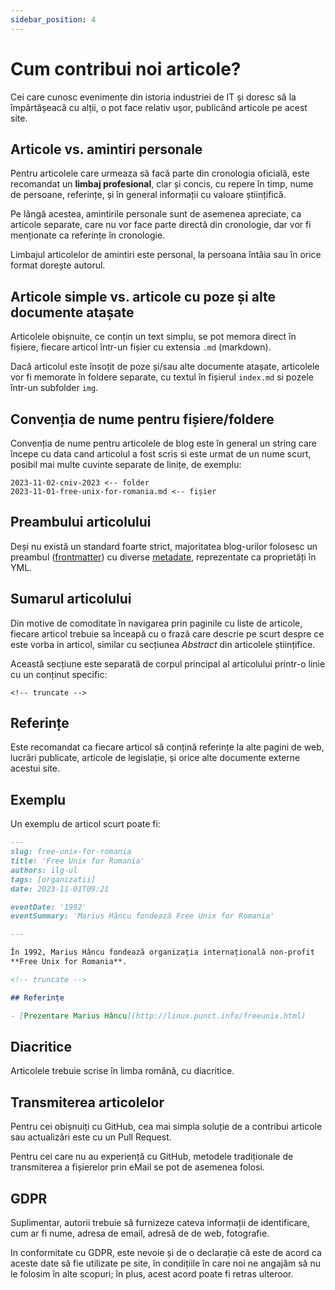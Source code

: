 ```yaml
---
sidebar_position: 4
---
```


# Cum contribui noi articole?

Cei care cunosc evenimente din istoria industriei de IT și doresc
să la împărtășeacă cu alții, o pot face relativ ușor, publicând
articole pe acest site.

## Articole vs. amintiri personale

Pentru articolele care urmeaza să facă parte din cronologia oficială,
este recomandat un **limbaj profesional**, clar și concis, cu repere în timp,
nume de persoane, referințe, și în general informații cu valoare științifică.

Pe lângă acestea, amintirile personale sunt de asemenea apreciate, ca
articole separate, care nu vor face parte directă din cronologie, dar vor
fi menționate ca referințe în cronologie.

Limbajul articolelor de amintiri este personal, la persoana întâia
sau în orice format dorește autorul.

## Articole simple vs. articole cu poze și alte documente atașate

Articolele obișnuite, ce conțin un text simplu,
se pot memora direct în fișiere, fiecare articol într-un fișier cu
extensia `.md` (markdown).

Dacă articolul este însoțit de
poze și/sau alte documente atașate, articolele vor fi memorate
în foldere separate, cu textul în fișierul `index.md` si pozele
într-un subfolder `img`.

## Convenția de nume pentru fișiere/foldere

Convenția de nume pentru articolele de blog este în general
un string care începe cu data cand articolul a fost scris si
este urmat de un nume scurt, posibil mai multe cuvinte separate de
linițe, de exemplu:

```
2023-11-02-cniv-2023 <-- folder
2023-11-01-free-unix-for-romania.md <-- fișier
```

## Preambului articolului

Deși nu există un standard foarte strict, majoritatea blog-urilor
folosesc un preambul ([frontmatter](frontmatter)) cu diverse
[metadate](metadate), reprezentate ca proprietăți în YML.

## Sumarul articolului

Din motive de comoditate în navigarea prin paginile cu liste de articole,
fiecare articol trebuie sa înceapă cu o frază care descrie pe scurt
despre ce este vorba in articol, similar cu secțiunea _Abstract_ din
articolele științifice.

Această secțiune este separată de corpul principal al articolului
printr-o linie cu un conținut specific:

```
<!-- truncate -->
```

## Referințe

Este recomandat ca fiecare articol să conțină referințe la alte pagini de web,
lucrări publicate, articole de legislație, și orice alte documente
externe acestui site.

## Exemplu

Un exemplu de articol scurt poate fi:

```md title="2023-11-01-free-unix-for-romania.md"
---
slug: free-unix-for-romania
title: 'Free Unix for Romania'
authors: ilg-ul
tags: [organizatii]
date: 2023-11-01T09:21

eventDate: '1992'
eventSummary: 'Marius Hâncu fondează Free Unix for Romania'

---

În 1992, Marius Hâncu fondează organizația internațională non-profit
**Free Unix for Romania**.

<!-- truncate -->

## Referințe

- [Prezentare Marius Hâncu](http://linux.punct.info/freeunix.html)
```

## Diacritice

Articolele trebuie scrise în limba română, cu diacritice.

## Transmiterea articolelor

Pentru cei obișnuiți cu GitHub, cea mai simpla soluție de
a contribui articole sau actualizări este cu un Pull Request.

Pentru cei care nu au experiență cu GitHub, metodele tradiționale de
transmiterea a fișierelor prin eMail se pot de asemenea folosi.

## GDPR

Suplimentar, autorii trebuie să furnizeze cateva informații de
identificare, cum ar fi nume, adresa de email, adresă de de web,
fotografie.

In conformitate cu GDPR, este nevoie și de o declarație că este de
acord ca aceste date să fie utilizate pe site, în condițiile
în care noi ne angajăm să nu le folosim în alte scopuri;
în plus, acest acord poate fi retras ulteroor.
